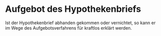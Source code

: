 # Aufgebot des Hypothekenbriefs

Ist der Hypothekenbrief abhanden gekommen oder vernichtet, so kann er im Wege des Aufgebotsverfahrens für kraftlos erklärt werden. 

